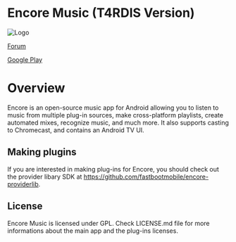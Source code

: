 # Encore Music (T4RDIS Version)

![Logo](http://www.encoremusic.io/wp-content/uploads/2015/07/ic_web_cropped_logo.png)

[Forum](http://forum.xda-developers.com/apps/encore-music/encore-music-to-experience-music-t3166515)

[Google Play](https://play.google.com/store/apps/details?id=com.fastbootmobile.encore.app)

# Overview

Encore is an open-source music app for Android allowing you to listen to music from multiple plug-in sources, make cross-platform playlists, create automated mixes, recognize music, and much more. It also supports casting to Chromecast, and contains an Android TV UI.

## Making plugins

If you are interested in making plug-ins for Encore, you should check out the provider libary SDK at https://github.com/fastbootmobile/encore-providerlib.

## License

Encore Music is licensed under GPL. Check LICENSE.md file for more informations about the main app and the plug-ins licenses.

